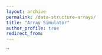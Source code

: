 ```yaml
---
layout: archive
permalink: /data-structure-arrays/
title: "Array Simulator"
author_profile: true
redirect_from: 
---
```


``
<html lang="en">
<head>
    <meta charset="UTF-8">
    <style>

        .controls {
            display: flex;
            justify-content: space-between;
            gap: 1vw;
            box-sizing: border-box;
            padding: 1vw;
            border-radius: 8px;
            box-shadow: 0 2px 4px rgba(0, 0, 0, 0.1);
        }

        input,
        button {
            width: calc((100% - (4 * 1vw)) / 4);
            padding: 0.5vw;
            margin: 0;
            border: 2px solid #ccc;
            border-radius: 8px;
            font-size: 1rem;
        }

        input:focus,
        button:hover {
            border-color: #4CAF50;
            box-shadow: 0 0 8px rgba(76, 175, 80, 0.5);
        }

        button {
            background-color: #4CAF50;
            color: white;
            cursor: pointer;
            transition: background-color 0.3s;
        }

        button:active {
            background-color: #45a049;
        }

        .array-container {
            min-height: 80px;
            display: flex;
            flex-wrap: nowrap;
            justify-content: left;
            gap: 10px;
            margin: 20px 0px;
            padding: 10px 0;
            overflow-x: auto;
            box-shadow: 0 2px 4px rgba(0, 0, 0, 0.1);
        }

        .array-element {
            width: 60px;
            height: 60px;
            border: 2px solid #4CAF50;
            border-radius: 5px;
            display: flex;
            justify-content: center;
            align-items: center;
            background-color: #e8f5e9;
            transition: all 0.3s ease-in-out;
        }

        .array-element:hover {
            background-color: #c8e6c9;
            cursor: pointer;
        }

        .highlight {
            background-color: #ffff99 !important;
        }

        #output {
            margin: 10px 0px;
            padding: 10px;
            border-radius: 5px;
            text-align: center;
            box-shadow: inset 0 0 5px rgba(0, 0, 0, 0.1);
            font-size: 1.2rem;
        }

        @media (max-width: 768px) {
            input,
            button {
                font-size: 3vw;
                padding: 2vw;
                width: calc((100% - (4 * 2vw)) / 4);
            }
        }
    </style>
</head>
<body>
    <header>
        <p>Interactive learning tool for data structures</p>
    </header>

    <main>
        <div class="controls">
            <input type="number" id="arraySize" min="0" max="20" placeholder="Size">
            <button onclick="createArray()">Create</button>
            <input type="number" id="index" min="0" max="20" placeholder="Index">
            <input type="number" id="value" min="0" max="100" placeholder="Value">
            <button onclick="setValue()">Set</button>
        </div>

        <div class="controls">
            <input type="number" id="searchValue" min="0" max="100" placeholder="Search Value">
            <button onclick="searchArray()">Search</button>
            <button onclick="traverseArray()">Traverse</button>
            <button onclick="sortArray()">Sort</button>
        </div>

        <div id="arrayContainer" class="array-container"></div>
        <div id="output">Operations result will appear here.</div>
    </main>

    <script>
        let array = [];

        function createArray() {
            const size = document.getElementById('arraySize').value;
            array = Array.from({ length: parseInt(size) }, () => Math.floor(Math.random() * 100));
            updateArrayDisplay();
        }

        function setValue() {
            const index = document.getElementById('index').value;
            const value = document.getElementById('value').value;
            if (index >= 0 && index < array.length) {
                array[index] = parseInt(value);
                updateArrayDisplay();
            } else {
                document.getElementById('output').innerText = 'Invalid index';
            }
        }

        function updateArrayDisplay() {
            const container = document.getElementById('arrayContainer');
            container.innerHTML = '';
            array.forEach((value, index) => {
                const element = document.createElement('div');
                element.className = 'array-element';
                element.textContent = value;
                element.id = `element-${index}`;
                container.appendChild(element);
            });
        }

        async function traverseArray() {
            document.getElementById('output').innerText = 'Traversing...';
            for (let i = 0; i < array.length; i++) {
                highlightElement(i);
                await delay(500);
                unhighlightElement(i);
            }
            document.getElementById('output').innerText = 'Traversal complete!';
        }

        async function searchArray() {
            const searchValue = document.getElementById('searchValue').value;
            document.getElementById('output').innerText = `Searching for ${searchValue}...`;
            for (let i = 0; i < array.length; i++) {
                highlightElement(i);
                await delay(500);
                if (array[i] == searchValue) {
                    document.getElementById('output').innerText = `Value found at index ${i}`;
                    unhighlightElement(i);
                    return;
                }
                unhighlightElement(i);
            }
            document.getElementById('output').innerText = 'Value not found!';
        }

        async function sortArray() {
            for (let i = 0; i < array.length; i++) {
                for (let j = 0; j < array.length - i - 1; j++) {
                    highlightElement(j);
                    highlightElement(j + 1);
                    await delay(500);
                    if (array[j] > array[j + 1]) {
                        [array[j], array[j + 1]] = [array[j + 1], array[j]];
                        updateArrayDisplay();
                    }
                    unhighlightElement(j);
                    unhighlightElement(j + 1);
                }
            }
            document.getElementById('output').innerText = 'Array sorted!';
        }

        function highlightElement(index) {
            document.getElementById(`element-${index}`).classList.add('highlight');
        }

        function unhighlightElement(index) {
            document.getElementById(`element-${index}`).classList.remove('highlight');
        }

        function delay(ms) {
            return new Promise(resolve => setTimeout(resolve, ms));
        }

        createArray();
    </script>
</body>
</html>
